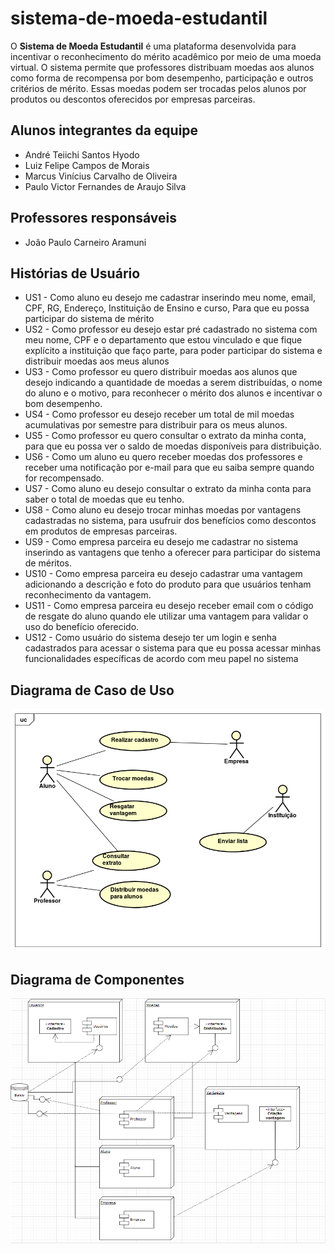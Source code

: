 # sistema-de-moeda-estudantil

O **Sistema de Moeda Estudantil** é uma plataforma desenvolvida para incentivar o reconhecimento do mérito acadêmico por meio de uma moeda virtual. O sistema permite que professores distribuam moedas aos alunos como forma de recompensa por bom desempenho, participação e outros critérios de mérito. Essas moedas podem ser trocadas pelos alunos por produtos ou descontos oferecidos por empresas parceiras.

## Alunos integrantes da equipe

* André Teiichi Santos Hyodo
* Luiz Felipe Campos de Morais
* Marcus Vinícius Carvalho de Oliveira
* Paulo Victor Fernandes de Araujo Silva

## Professores responsáveis

* João Paulo Carneiro Aramuni

## Histórias de Usuário 

* US1 - Como aluno eu desejo me cadastrar inserindo meu nome, email, CPF, RG, Endereço, Instituição de Ensino e curso, Para que eu possa participar do sistema de mérito 
* US2 - Como professor eu desejo estar pré cadastrado no sistema com meu nome, CPF e o departamento que estou vinculado e que fique explícito a instituição que faço parte, para poder participar do sistema e distribuir moedas aos meus alunos
* US3 - Como professor eu quero distribuir moedas aos alunos que desejo indicando a quantidade de moedas a serem distribuídas, o nome do aluno e o motivo, para reconhecer o mérito dos alunos e incentivar o bom desempenho.
* US4 - Como professor eu desejo receber um total de mil moedas acumulativas por semestre para distribuir para os meus alunos.
* US5 - Como professor eu quero consultar o extrato da minha conta, para que eu possa ver o saldo de moedas disponíveis para distribuição.
* US6 - Como um aluno eu quero receber moedas dos professores e receber uma notificação por e-mail para que eu saiba sempre quando for recompensado.
* US7 - Como aluno eu desejo consultar o extrato da minha conta para saber o total de moedas que eu tenho.
* US8 -  Como aluno eu desejo trocar minhas moedas por vantagens cadastradas no sistema, para usufruir dos benefícios como descontos em produtos de empresas parceiras.
* US9 - Como empresa parceira eu desejo me cadastrar no sistema inserindo as vantagens que tenho a oferecer para participar do sistema de méritos.
* US10 - Como empresa parceira eu desejo cadastrar uma vantagem adicionando a descrição e foto do produto para que usuários tenham reconhecimento da vantagem.
* US11 - Como empresa parceira eu desejo receber email com o código de resgate do aluno quando ele utilizar uma vantagem para validar o uso do benefício oferecido.
* US12 - Como  usuário do sistema desejo ter um login e senha cadastrados para acessar o sistema para que eu possa acessar minhas funcionalidades específicas de acordo com meu papel no sistema 

## Diagrama de Caso de Uso

![](/documentacao/imagens/diagrama-de-caso-de-uso.png)

## Diagrama de Componentes

![](/documentacao/imagens/diagrama-de-componentes.png)
